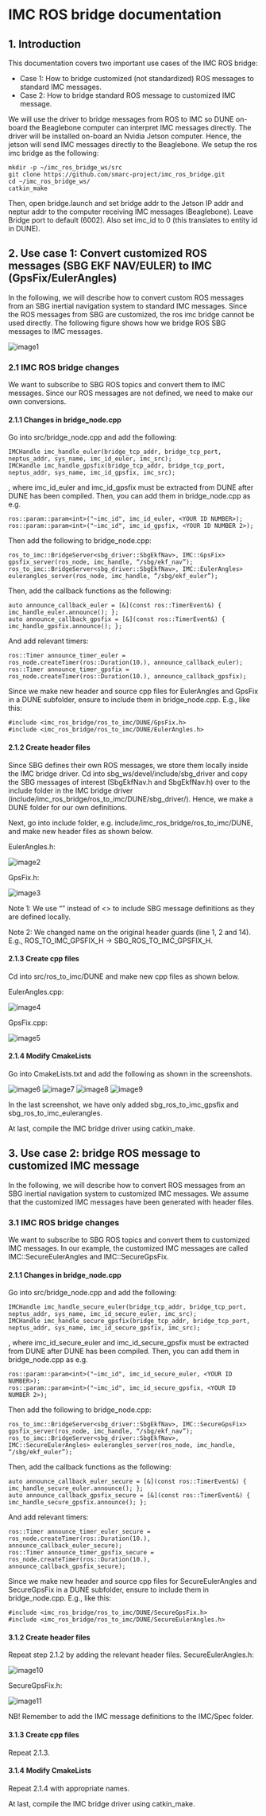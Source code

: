 # IMC ROS bridge documentation

## 1. Introduction
This documentation covers two important use cases of the IMC ROS bridge:

* Case 1: How to bridge customized (not standardized) ROS messages to standard IMC messages.
* Case 2: How to bridge standard ROS message to customized IMC message.

We will use the driver to bridge messages from ROS to IMC so DUNE on-board the Beaglebone computer
can interpret IMC messages directly. The driver will be installed on-board an Nvidia Jetson computer.
Hence, the jetson will send IMC messages directly to the Beaglebone. We setup the ros imc bridge as the following:

    mkdir -p ~/imc_ros_bridge_ws/src
    git clone https://github.com/smarc-project/imc_ros_bridge.git
    cd ~/imc_ros_bridge_ws/
    catkin_make
    
Then, open bridge.launch and set bridge addr to the Jetson IP addr and neptur addr to the computer receiving IMC messages (Beaglebone).
Leave Bridge port to default (6002). Also set imc_id to 0 (this translates to entity id in DUNE).

## 2. Use case 1: Convert customized ROS messages (SBG EKF NAV/EULER) to IMC (GpsFix/EulerAngles) 
In the following, we will describe how to convert custom ROS messages from an SBG inertial navigation system to standard IMC messages.
Since the ROS messages from SBG are customized, the ros imc bridge cannot be used directly.
The following figure shows how we bridge ROS SBG messages to IMC messages.


![image1](figures/image_1.png)

### 2.1 IMC ROS bridge changes 
We want to subscribe to SBG ROS topics and convert them to IMC messages. Since our ROS messages are not defined, we need to make our own conversions. 

#### 2.1.1 Changes in bridge_node.cpp 
Go into src/bridge_node.cpp and add the following:

    IMCHandle imc_handle_euler(bridge_tcp_addr, bridge_tcp_port, neptus_addr, sys_name, imc_id_euler, imc_src);
    IMCHandle imc_handle_gpsfix(bridge_tcp_addr, bridge_tcp_port, neptus_addr, sys_name, imc_id_gpsfix, imc_src);

, where imc_id_euler and imc_id_gpsfix must be extracted from DUNE after DUNE has been compiled. Then, you can add them in bridge_node.cpp as e.g.

    ros::param::param<int>("~imc_id", imc_id_euler, <YOUR ID NUMBER>); 
    ros::param::param<int>("~imc_id", imc_id_gpsfix, <YOUR ID NUMBER 2>);    

Then add the following to bridge_node.cpp:

    ros_to_imc::BridgeServer<sbg_driver::SbgEkfNav>, IMC::GpsFix> gpsfix_server(ros_node, imc_handle, “/sbg/ekf_nav”);
    ros_to_imc::BridgeServer<sbg_driver::SbgEkfNav>, IMC::EulerAngles> eulerangles_server(ros_node, imc_handle, “/sbg/ekf_euler”);

Then, add the callback functions as the following:

    auto announce_callback_euler = [&](const ros::TimerEvent&) { imc_handle_euler.announce(); };
    auto announce_callback_gpsfix = [&](const ros::TimerEvent&) { imc_handle_gpsfix.announce(); }; 
    
And add relevant timers:

    ros::Timer announce_timer_euler = ros_node.createTimer(ros::Duration(10.), announce_callback_euler);
    ros::Timer announce_timer_gpsfix = ros_node.createTimer(ros::Duration(10.), announce_callback_gpsfix);    
    
Since we make new header and source cpp files for EulerAngles and GpsFix in a DUNE subfolder, ensure to include them in bridge_node.cpp. E.g., like this:

    #include <imc_ros_bridge/ros_to_imc/DUNE/GpsFix.h>
    #include <imc_ros_bridge/ros_to_imc/DUNE/EulerAngles.h>
    

#### 2.1.2 Create header files 
Since SBG defines their own ROS messages, we store them locally inside the IMC bridge driver.
Cd into sbg_ws/devel/include/sbg_driver and copy the SBG messages of interest (SbgEkfNav.h and SbgEkfNav.h) over
to the include folder in the IMC bridge driver (include/imc_ros_bridge/ros_to_imc/DUNE/sbg_driver/).
Hence, we make a DUNE folder for our own definitions. 

Next, go into include folder, e.g. include/imc_ros_bridge/ros_to_imc/DUNE, and make new header files as shown below.

EulerAngles.h:

![image2](figures/image_2.png)

GpsFix.h:

![image3](figures/image_3.png)

Note 1: We use “” instead of <> to include SBG message definitions as they are defined locally. 

Note 2: We changed name on the original header guards (line 1, 2 and 14). E.g., ROS_TO_IMC_GPSFIX_H ->  SBG_ROS_TO_IMC_GPSFIX_H. 

#### 2.1.3 Create cpp files 
Cd into src/ros_to_imc/DUNE and make new cpp files as shown below. 

EulerAngles.cpp:

![image4](figures/image_4.png)

GpsFix.cpp:

![image5](figures/image_5.png)

#### 2.1.4 Modify CmakeLists 
Go into CmakeLists.txt and add the following as shown in the screenshots. 

![image6](figures/image_6.png)
![image7](figures/image_7.png)
![image8](figures/image_8.png)
![image9](figures/image_9.png)

In the last screenshot, we have only added sbg_ros_to_imc_gpsfix and sbg_ros_to_imc_eulerangles. 

At last, compile the IMC bridge driver using catkin_make. 

## 3. Use case 2: bridge ROS message to customized IMC message
In the following, we will describe how to convert ROS messages from an SBG inertial navigation system to customized IMC messages.
We assume that the customized IMC messages have been generated with header files. 

### 3.1 IMC ROS bridge changes
We want to subscribe to SBG ROS topics and convert them to customized IMC messages.
In our example, the customized IMC messages are called IMC::SecureEulerAngles and IMC::SecureGpsFix. 

#### 2.1.1 Changes in bridge_node.cpp 
Go into src/bridge_node.cpp and add the following:

    IMCHandle imc_handle_secure_euler(bridge_tcp_addr, bridge_tcp_port, neptus_addr, sys_name, imc_id_secure_euler, imc_src);
    IMCHandle imc_handle_secure_gpsfix(bridge_tcp_addr, bridge_tcp_port, neptus_addr, sys_name, imc_id_secure_gpsfix, imc_src);
    
, where imc_id_secure_euler and imc_id_secure_gpsfix must be extracted from DUNE after DUNE has been compiled. Then, you can add them in bridge_node.cpp as e.g.

    ros::param::param<int>("~imc_id", imc_id_secure_euler, <YOUR ID NUMBER>); 
    ros::param::param<int>("~imc_id", imc_id_secure_gpsfix, <YOUR ID NUMBER 2>);    
    
Then add the following to bridge_node.cpp:

    ros_to_imc::BridgeServer<sbg_driver::SbgEkfNav>, IMC::SecureGpsFix> gpsfix_server(ros_node, imc_handle, “/sbg/ekf_nav”);
    ros_to_imc::BridgeServer<sbg_driver::SbgEkfNav>, IMC::SecureEulerAngles> eulerangles_server(ros_node, imc_handle, “/sbg/ekf_euler”);

Then, add the callback functions as the following:

    auto announce_callback_euler_secure = [&](const ros::TimerEvent&) { imc_handle_secure_euler.announce(); };
    auto announce_callback_gpsfix_secure = [&](const ros::TimerEvent&) { imc_handle_secure_gpsfix.announce(); };  
    
And add relevant timers: 

    ros::Timer announce_timer_euler_secure = ros_node.createTimer(ros::Duration(10.), announce_callback_euler_secure);
    ros::Timer announce_timer_gpsfix_secure = ros_node.createTimer(ros::Duration(10.), announce_callback_gpsfix_secure);
    
Since we make new header and source cpp files for SecureEulerAngles and SecureGpsFix in a DUNE subfolder,
ensure to include them in bridge_node.cpp. E.g., like this:

    #include <imc_ros_bridge/ros_to_imc/DUNE/SecureGpsFix.h>
    #include <imc_ros_bridge/ros_to_imc/DUNE/SecureEulerAngles.h>
    
#### 3.1.2 Create header files
Repeat step 2.1.2 by adding the relevant header files.
SecureEulerAngles.h:

![image10](figures/image_10.png)

SecureGpsFix.h:

![image11](figures/image_11.png)

NB! Remember to add the IMC message definitions to the IMC/Spec folder. 

#### 3.1.3 Create cpp files
Repeat 2.1.3.

#### 3.1.4 Modify CmakeLists
Repeat 2.1.4 with appropriate names. 

At last, compile the IMC bridge driver using catkin_make.



    
